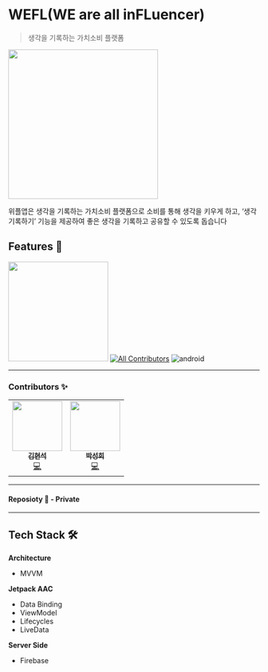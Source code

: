 # WEFL(WE are all inFLuencer) 
> 생각을 기록하는 가치소비 플랫폼

<img src ="https://user-images.githubusercontent.com/22094204/170566261-173039f7-5d82-4c81-9a2a-8248e77328eb.png" width = "300">

위플앱은 생각을 기록하는 가치소비 플랫폼으로
소비를 통해 생각을 키우게 하고,
‘생각 기록하기’ 기능을 제공하여
좋은 생각을 기록하고 공유할 수 있도록 돕습니다 


## Features 🌟

[<img src= "https://user-images.githubusercontent.com/22094204/170568667-15124a20-d5d8-4ffe-8508-f79eb1b690e4.png" width ="200">](https://play.google.com/store/apps/details?id=com.wefl.wefl)
[![All Contributors](https://img.shields.io/badge/all_contributors-2-orange.svg?style=flat-square)](#contributors-) ![android](https://img.shields.io/badge/android-Kotlin-green?style=plat&logo=android)

---

### Contributors :sparkles:

<table>
  <tr>
    <td align="center"><a href="https://github.com/kimyunseok"><img src="https://user-images.githubusercontent.com/22094204/170568044-50224988-62c0-4db3-9af0-c2a6561780e2.png" width="100px;" alt=""/><br /><sub><b>김현석</b></sub></a><br /><a href="https://github.com/Grace-Girls/GCG/commits?author=kimyunseok" title="Code">💻</a></td>
    <td align="center"><a href="https://github.com/ParkSungHee"><img src="https://avatars2.githubusercontent.com/u/22094204?v=4" width="100px;" alt=""/><br /><sub><b>박성희</b></sub></a><br /><a href="https://github.com/Grace-Girls/GCG/commits?author=ParkSungHee" title="Code">💻</a>
    </td>
  </tr>
</table>

---
#### Reposioty :floppy_disk: - Private 

---
## Tech Stack :hammer_and_wrench:

**Architecture** 

- MVVM

**Jetpack AAC**

- Data Binding
- ViewModel
- Lifecycles
- LiveData

**Server Side**

- Firebase
